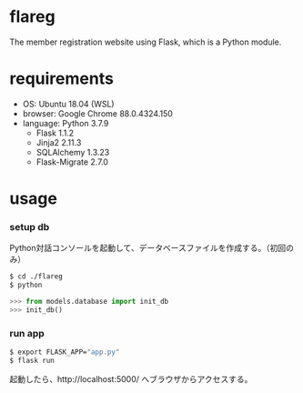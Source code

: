 # flareg
 The member registration website using Flask, which is a Python module.

 # requirements
 
 - OS: Ubuntu 18.04 (WSL)
 - browser: Google Chrome 88.0.4324.150
 - language: Python 3.7.9
    - Flask 1.1.2
    - Jinja2 2.11.3
    - SQLAlchemy 1.3.23
    - Flask-Migrate 2.7.0

 # usage
 
 ### setup db

 Python対話コンソールを起動して、データベースファイルを作成する。（初回のみ）
 ```sh
 $ cd ./flareg
 $ python
 ```

 ```python
 >>> from models.database import init_db
 >>> init_db()
 ```

 ### run app

 ```sh
 $ export FLASK_APP="app.py"
 $ flask run
 ```

 起動したら、http://localhost:5000/ へブラウザからアクセスする。